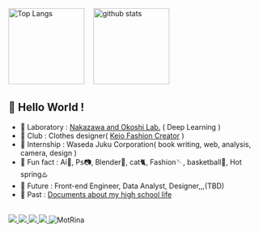 <p align="left"> 
  <img alt="Top Langs" height="150px" src="https://github-readme-stats.vercel.app/api/top-langs/?username=MotRina&layout=compact&show_icons=true&theme=dracula" />　
  <img alt="github stats" height="150px" src="https://github-readme-stats.vercel.app/api?username=MotRina&theme=dracula&show_icons=ture" />
</p>

<!--
[![trophy](https://github-profile-trophy.vercel.app/?username=MotRina)](https://github.com/ryo-ma/github-profile-trophy)
-->

## 👋  Hello World !

- 📖 Laboratory : [Nakazawa and Okoshi Lab.](https://www.jn.sfc.keio.ac.jp/) ( Deep Learning )
- 🧥 Club : Clothes designer( [Keio Fashion Creator](https://www.instagram.com/keio_fashioncreator/?hl=ja) )
- 🌼 Internship : Waseda Juku Corporation( book writing, web, analysis, camera, design )
- 🌱 Fun fact : Ai🎨, Ps📷, Blender🍎, cat🐈, Fashion🪡, basketball🏀, Hot spring♨️
- 💭 Future : Front-end Engineer, Data Analyst, Designer,,,(TBD)
- 🏫 Past : [Documents about my high school life](https://drive.google.com/drive/folders/1AG0lckRDdieY8_YXbBjKOOk4BTZQAScK?usp=sharing)

<br>

<a href=" " target="_blank" rel="noopener">
  <img src="https://img.shields.io/badge/-Homepage-134343?style=flat&amp">
</a>
<a href="https://twitter.com/ina_rrrrrr" target="_blank" rel="noopener">
  <img src="https://img.shields.io/badge/-Twitter-1DA1F2?style=flat&amp;logo=twitter&amp;logoColor=white">
</a>
<a href="https://www.facebook.com/profile.php?id=100015229268061" target="_blank" rel="noopener">
  <img src="https://img.shields.io/badge/-Facebook-1877F2?style=flat&amp;logo=facebook&amp;logoColor=white">
</a>
<a href="https://www.instagram.com/mot_digitalart_jpcom/" target="_blank" rel="noopener">
  <img src="https://img.shields.io/badge/-Instagram-E4405F?style=flat&amp;logo=instagram&amp;logoColor=white">
</a>
<img src="https://komarev.com/ghpvc/?username=MotRina&label=Profile%20views&color=0e75b6&style=flat" alt="MotRina" /> 
</p>

